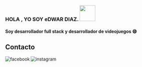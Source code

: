### HOLA , YO SOY eDWAR DIAZ. <img height="50" width="50" alt="" src="https://github.githubassets.com/images/mona-whisper.gif" />

#### Soy desarrollador full stack y desarrollador de videojuegos :smile:

## Contacto

[<img align="left" alt="facebook" src="https://img.shields.io/badge/facebook-%231877F2.svg?&style=for-the-badge&logo=facebook&logoColor=white" />][facebook]
[<img align="left" alt="instagram" src="https://img.shields.io/badge/gmail-D14836?&style=for-the-badge&logo=gmail&logoColor=white" />][gmail]





[facebook]:https://www.facebook.com/SR.BOTOM/
[gmail]:mailto:eddiazr@correo.udistrital.edu.co
